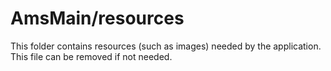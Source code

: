 # AmsMain/resources

This folder contains resources (such as images) needed by the application. This file can
be removed if not needed.
